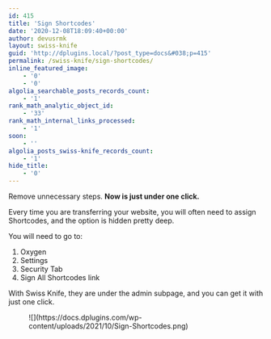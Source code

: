 ```yaml
---
id: 415
title: 'Sign Shortcodes'
date: '2020-12-08T18:09:40+00:00'
author: devusrmk
layout: swiss-knife
guid: 'http://dplugins.local/?post_type=docs&#038;p=415'
permalink: /swiss-knife/sign-shortcodes/
inline_featured_image:
    - '0'
    - '0'
algolia_searchable_posts_records_count:
    - '1'
rank_math_analytic_object_id:
    - '33'
rank_math_internal_links_processed:
    - '1'
soon:
    - ''
algolia_posts_swiss-knife_records_count:
    - '1'
hide_title:
    - '0'
---
```


Remove unnecessary steps. **Now is just under one click.**

Every time you are transferring your website, you will often need to assign Shortcodes, and the option is hidden pretty deep.

You will need to go to:

1. Oxygen
2. Settings
3. Security Tab
4. Sign All Shortcodes link

With Swiss Knife, they are under the admin subpage, and you can get it with just one click.

<figure class="wp-block-image size-full">![](https://docs.dplugins.com/wp-content/uploads/2021/10/Sign-Shortcodes.png)</figure>